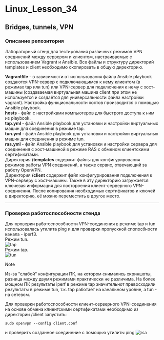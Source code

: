 # Linux_Lesson_34
## Bridges, tunnels, VPN

### Описание репозитория

Лабораторный стенд для тестирования различных режимов VPN соединений между сервером и клиентом, настраиваемые с использованием Vagrant и Ansible. Все файлы и структуру директорий temрlates и client необходимо скопировать в общую директорию.

**Vagrantfile** - в зависимости от использования файла Ansible playbook создаются VPN-сервер с подключающимся к нему клиентом (в режимах tap или tun) или VPN-сервер для подключения к нему с хост-машины (создаваемая виртуальная машина client при этом не используется и создаётся для универсальности файла настройки vagrant). Настройка функциональности хостов производится с помощью Ansible playbook.  
**hosts** - файл с настройками компьютеров для быстрого доступа к ним из playbook.  
**tap.yml** - файл Ansible playbook для установки и настройки виртуальных машин для соединения в режиме tap.  
**tun.yml** - файл Ansible playbook для установки и настройки виртуальных машин для соединения в режиме tun.  
**ras.yml** - файл Ansible playbook для установки и настройки сервера для соединения с хост-машиной в режиме RAS с обменом клиентскими сертификатами.  
Директория **/templates** содержит файлы для конфигурирования режимов работы VPN соединений, а также сервис, отвечающий за работу OpenVPN.  
Директория **/client** содержит файл конфигурирования подключения к VPN-серверу с хост-машины. Также в эту директорию загружается ключевая информация для постороения клиент-серверного VPN-соединения. После копирования необходимых сертификатов и ключей в директорию, её можно переместить в другое место.

---

### Проверка работоспособности стенда

Для проверки работоспособности VPN-соединения в режиме tap и tun использовалась утилита ping и для проверки пропускной спопосбности канала - iperf3.  
Режим tun.  
![tap](https://github.com/darknetworm/Linux_Lesson_34/assets/82410807/1343cd31-010e-481c-acad-c1dd990e8148)  
Режим tap.  
![tun](https://github.com/darknetworm/Linux_Lesson_34/assets/82410807/42aa130f-6e39-4606-9c85-dc0dd0004fa9)  

> [!NOTE]
> Из-за "слабой" конфигурации ПК, на котором снимались скриншоты, разница между двумя режимами практически не различима. На более мощном ПК результаты iperf в режиме tap значительнот превосходили результаты в режиме tun, т.к. tap работает на канальном уровне, а tun - на сетевом.

Для проверки работоспособности клиент-серверного VPN-соединения на основе обмена клиентскими сертификатами необходимо из директории /client запустить:

    sudo openvpn --config client.conf  
и проверить созданное соединение с помощью утилиты ping
![rsa](https://github.com/darknetworm/Linux_Lesson_34/assets/82410807/f150bdf6-280f-406e-bad5-c7f371f6a4a8)
